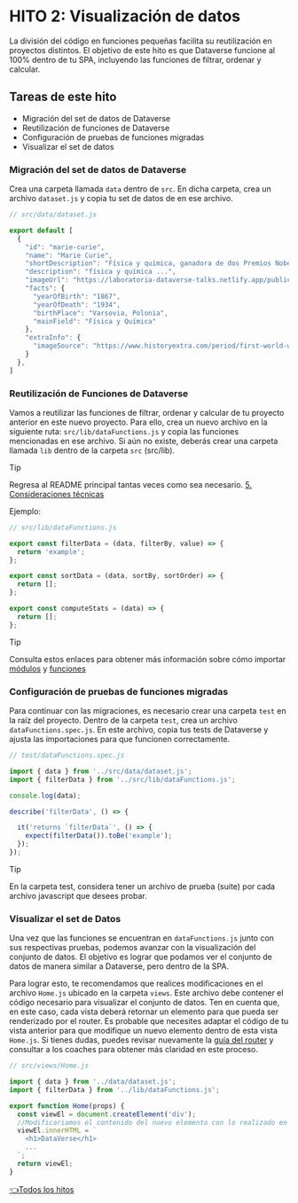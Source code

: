 # **HITO 2:** Visualización de datos

La división del código en funciones pequeñas facilita su
reutilización en proyectos distintos.
El objetivo de este hito es que Dataverse
funcione al 100% dentro de tu SPA,
incluyendo las funciones de filtrar,
ordenar y calcular.

## Tareas de este hito

- Migración del set de datos de Dataverse
- Reutilización de funciones de Dataverse
- Configuración de pruebas de funciones migradas
- Visualizar el set de datos

### Migración del set de datos de Dataverse

Crea una carpeta llamada `data` dentro de `src`.
En dicha carpeta, crea un archivo `dataset.js` y
copia tu set de datos de en ese archivo.

``` js
// src/data/dataset.js

export default [
  {
    "id": "marie-curie",
    "name": "Marie Curie",
    "shortDescription": "Física y química, ganadora de dos Premios Nobel.",
    "description": "física y química ...",
    "imageUrl": "https://laboratoria-dataverse-talks.netlify.app/public/marie-curie.jpg",
    "facts": {
      "yearOfBirth": "1867",
      "yearOfDeath": "1934",
      "birthPlace": "Varsovia, Polonia",
      "mainField": "Física y Química"
    },
    "extraInfo": {
      "imageSource": "https://www.historyextra.com/period/first-world-war/life-of-the-week-marie-curie/"
    }
  },
]
```

### Reutilización de Funciones de Dataverse

Vamos a reutilizar las funciones de filtrar, ordenar y
calcular de tu proyecto anterior en este nuevo proyecto.
Para ello, crea un nuevo archivo en la siguiente ruta:
`src/lib/dataFunctions.js` y copia las funciones mencionadas
en ese archivo. Si aún no existe, deberás crear una carpeta llamada
`lib` dentro de la carpeta `src` (src/lib).

>[!TIP]
> Regresa al README principal tantas veces como sea necesario.
> [5. Consideraciones técnicas](../README.md#5-consideraciones-técnicas)

Ejemplo:

```js
// src/lib/dataFunctions.js

export const filterData = (data, filterBy, value) => {
  return 'example';
};

export const sortData = (data, sortBy, sortOrder) => {
  return [];
};

export const computeStats = (data) => {
  return [];
};
```

>[!TIP]
>Consulta estos enlaces para obtener más información sobre cómo importar
>[módulos](https://developer.mozilla.org/es/docs/Web/JavaScript/Guide/Modules)
>y [funciones](https://developer.mozilla.org/es/docs/Web/JavaScript/Reference/Functions)

### Configuración de pruebas de funciones migradas

Para continuar con las migraciones, es necesario crear una
carpeta `test` en la
raíz del proyecto. Dentro de la carpeta `test`, crea un archivo
`dataFunctions.spec.js`. En este archivo, copia tus tests de Dataverse
y ajusta las importaciones para que funcionen correctamente.

``` js
// test/dataFunctions.spec.js

import { data } from '../src/data/dataset.js';
import { filterData } from '../src/lib/dataFunctions.js';

console.log(data);

describe('filterData', () => {

  it('returns `filterData`', () => {
    expect(filterData()).toBe('example');
  });
});
```

> [!TIP]
> En la carpeta test, considera tener un archivo de prueba
(suite) por cada archivo javascript que desees probar.

### Visualizar el set de Datos

Una vez que las funciones se encuentran en `dataFunctions.js`
junto con sus respectivas pruebas,
podemos avanzar con la visualización del conjunto de datos.
El objetivo es lograr que podamos ver
el conjunto de datos de manera similar a Dataverse, pero dentro de la SPA.

Para lograr esto, te recomendamos que realices modificaciones
en el archivo `Home.js` ubicado en la carpeta `views`.
Este archivo debe contener el código necesario para
visualizar el conjunto de datos. Ten en cuenta que,
en este caso, cada vista deberá retornar
un elemento para que pueda ser renderizado por el router.
Es probable que necesites adaptar el
código de tu vista anterior para que modifique un nuevo elemento
dentro de esta vista `Home.js`.
Si tienes dudas, puedes revisar nuevamente la
[guía del router](https://github.com/Laboratoria/guide-router/tree/guide-v1)
y consultar a los coaches para obtener
más claridad en este proceso.

``` js
// src/views/Home.js

import { data } from '../data/dataset.js';
import { filterData } from '../lib/dataFunctions.js';

export function Home(props) {
  const viewEl = document.createElement('div');
  //Modificariamos el contenido del nuevo elemento con lo realizado en Dataverse
  viewEl.innerHTML = `
    <h1>DataVerse</h1>
    ...
  `;
  return viewEl;
}
```

[👈Todos los hitos](../README.md#6-hitos)
